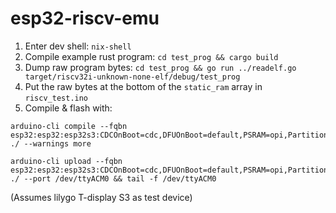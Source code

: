 # esp32-riscv-emu

1. Enter dev shell: `nix-shell`
2. Compile example rust program: `cd test_prog && cargo build`
3. Dump raw program bytes: `cd test_prog && go run ../readelf.go target/riscv32i-unknown-none-elf/debug/test_prog`
4. Put the raw bytes at the bottom of the `static_ram` array in `riscv_test.ino`
5. Compile & flash with:

```shell
arduino-cli compile --fqbn esp32:esp32:esp32s3:CDCOnBoot=cdc,DFUOnBoot=default,PSRAM=opi,PartitionScheme=huge_app,CPUFreq=240,FlashMode=qio,FlashSize=16M,EraseFlash=none,UploadSpeed=921600,DebugLevel=none,EventsCore=1,JTAGAdapter=builtin,LoopCore=1,MSCOnBoot=default,USBMode=hwcdc ./ --warnings more

arduino-cli upload --fqbn esp32:esp32:esp32s3:CDCOnBoot=cdc,DFUOnBoot=default,PSRAM=opi,PartitionScheme=huge_app,CPUFreq=240,FlashMode=qio,FlashSize=16M,EraseFlash=none,UploadSpeed=921600,DebugLevel=none,EventsCore=1,JTAGAdapter=builtin,LoopCore=1,MSCOnBoot=default,USBMode=hwcdc ./ --port /dev/ttyACM0 && tail -f /dev/ttyACM0
```

(Assumes lilygo T-display S3 as test device)